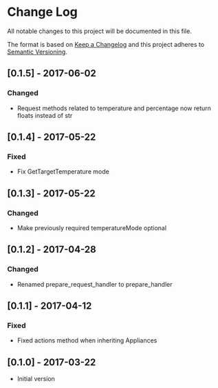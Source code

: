 # Change Log
All notable changes to this project will be documented in this file.

The format is based on [Keep a Changelog](http://keepachangelog.com/)
and this project adheres to [Semantic Versioning](http://semver.org/).

## [0.1.5] - 2017-06-02
### Changed
- Request methods related to temperature and percentage now return floats instead of str

## [0.1.4] - 2017-05-22
### Fixed
- Fix GetTargetTemperature mode

## [0.1.3] - 2017-05-22
### Changed
- Make previously required temperatureMode optional

## [0.1.2] - 2017-04-28
### Changed
- Renamed prepare_request_handler to prepare_handler

## [0.1.1] - 2017-04-12
### Fixed
- Fixed actions method when inheriting Appliances

## [0.1.0] - 2017-03-22
- Initial version